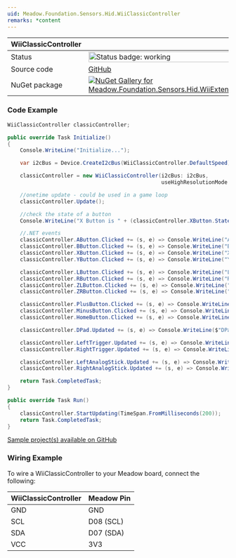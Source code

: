 ```yaml
---
uid: Meadow.Foundation.Sensors.Hid.WiiClassicController
remarks: *content
---
```


| WiiClassicController | |
|--------|--------|
| Status | <img src="https://img.shields.io/badge/Working-brightgreen" style="width: auto; height: -webkit-fill-available;" alt="Status badge: working" /> |
| Source code | [GitHub](https://github.com/WildernessLabs/Meadow.Foundation/tree/main/Source/Meadow.Foundation.Peripherals/Sensors.Hid.WiiExtensionControllers/Driver/Drivers) |
| NuGet package | <a href="https://www.nuget.org/packages/Meadow.Foundation.Sensors.Hid.WiiExtensionControllers/" target="_blank"><img src="https://img.shields.io/nuget/v/Meadow.Foundation.Sensors.Hid.WiiExtensionControllers.svg?label=Meadow.Foundation.Sensors.Hid.WiiExtensionControllers" alt="NuGet Gallery for Meadow.Foundation.Sensors.Hid.WiiExtensionControllers" /></a> |

### Code Example

```csharp
WiiClassicController classicController;

public override Task Initialize()
{
    Console.WriteLine("Initialize...");

    var i2cBus = Device.CreateI2cBus(WiiClassicController.DefaultSpeed);

    classicController = new WiiClassicController(i2cBus: i2cBus, 
                                                 useHighResolutionMode: true);

    //onetime update - could be used in a game loop
    classicController.Update();

    //check the state of a button
    Console.WriteLine("X Button is " + (classicController.XButton.State == true ? "pressed" : "not pressed"));

    //.NET events
    classicController.AButton.Clicked += (s, e) => Console.WriteLine("A button clicked");
    classicController.BButton.Clicked += (s, e) => Console.WriteLine("B button clicked");
    classicController.XButton.Clicked += (s, e) => Console.WriteLine("X button clicked");
    classicController.YButton.Clicked += (s, e) => Console.WriteLine("Y button clicked");

    classicController.LButton.Clicked += (s, e) => Console.WriteLine("L button clicked");
    classicController.RButton.Clicked += (s, e) => Console.WriteLine("R button clicked");
    classicController.ZLButton.Clicked += (s, e) => Console.WriteLine("ZL button clicked");
    classicController.ZRButton.Clicked += (s, e) => Console.WriteLine("ZR button clicked");

    classicController.PlusButton.Clicked += (s, e) => Console.WriteLine("+ button clicked");
    classicController.MinusButton.Clicked += (s, e) => Console.WriteLine("- button clicked");
    classicController.HomeButton.Clicked += (s, e) => Console.WriteLine("Home button clicked");

    classicController.DPad.Updated += (s, e) => Console.WriteLine($"DPad {e.New}");

    classicController.LeftTrigger.Updated += (s, e) => Console.WriteLine($"Left Trigger {e.New}");
    classicController.RightTrigger.Updated += (s, e) => Console.WriteLine($"Left Trigger {e.New}");

    classicController.LeftAnalogStick.Updated += (s, e) => Console.WriteLine($"Left Analog Stick {e.New.Horizontal}, {e.New.Vertical}");
    classicController.RightAnalogStick.Updated += (s, e) => Console.WriteLine($"Right Analog Stick {e.New.Horizontal}, {e.New.Vertical}");

    return Task.CompletedTask;
}

public override Task Run()
{
    classicController.StartUpdating(TimeSpan.FromMilliseconds(200));
    return Task.CompletedTask;
}

```

[Sample project(s) available on GitHub](https://github.com/WildernessLabs/Meadow.Foundation/tree/main/Source/Meadow.Foundation.Peripherals/Sensors.Hid.WiiExtensionControllers/Samples/WiiClassicController_Sample)

### Wiring Example

To wire a WiiClassicController to your Meadow board, connect the following:

| WiiClassicController  | Meadow Pin  |
|---------|-------------|
| GND     | GND         |
| SCL     | D08 (SCL)   |
| SDA     | D07 (SDA)   |
| VCC     | 3V3         |
